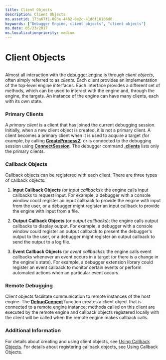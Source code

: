 ```yaml
---
title: Client Objects
description: Client Objects
ms.assetid: 173a67f1-093e-4462-8e2c-41d0f10106d0
keywords: ["Debugger Engine, client objects", "client objects"]
ms.date: 05/23/2017
ms.localizationpriority: medium
---
```


# Client Objects


## <span id="client-objects"></span><span id="CLIENT_OBJECTS"></span>


Almost all interaction with the [debugger engine](introduction.md#debugger-engine) is through *client objects*, often simply referred to as *clients*. Each client provides an implementation of the top-level engine interfaces. Each interface provides a different set of methods, which can be used to interact with the engine and, through the engine, the targets. An instance of the engine can have many clients, each with its own state.

### <span id="primary-clients"></span><span id="PRIMARY_CLIENTS"></span>Primary Clients

A *primary client* is a client that has joined the current debugging session. Initially, when a new client object is created, it is not a primary client. A client becomes a primary client when it is used to acquire a target (for example, by calling [**CreateProcess2**](https://docs.microsoft.com/windows-hardware/drivers/ddi/dbgeng/nf-dbgeng-idebugclient5-createprocess2)) or is connected to the debugging session using [**ConnectSession**](https://docs.microsoft.com/windows-hardware/drivers/ddi/dbgeng/nf-dbgeng-idebugclient5-connectsession). The debugger command [**.clients**](-clients--list-debugging-clients-.md) lists only the primary clients.

### <span id="callback-objects"></span><span id="CALLBACK_OBJECTS"></span>Callback Objects

Callback objects can be registered with each client. There are three types of callback objects:

1.  **Input Callback Objects** (or *input callbacks*): the engine calls input callbacks to request input. For example, a debugger with a console window could register an input callback to provide the engine with input from the user, or a debugger might register an input callback to provide the engine with input from a file.

2.  **Output Callback Objects** (or *output callbacks*): the engine calls output callbacks to display output. For example, a debugger with a console window could register an output callback to present the debugger's output to the user, or a debugger might register an output callback to send the output to a log file.

3.  **Event Callback Objects** (or *event callbacks*): the engine calls event callbacks whenever an event occurs in a target (or there is a change in the engine's state). For example, a debugger extension library could register an event callback to monitor certain events or perform automated actions when an particular event occurs.

### <span id="remote-debugging"></span><span id="REMOTE_DEBUGGING"></span>Remote Debugging

Client objects facilitate communication to remote instances of the host engine. The [**DebugConnect**](https://docs.microsoft.com/windows-hardware/drivers/ddi/dbgeng/nf-dbgeng-debugconnect) function creates a client object that is connected to a remote engine instance; methods called on this client are executed by the remote engine and callback objects registered locally with the client will be called when the remote engine makes callback calls.

### <span id="additional-information"></span><span id="ADDITIONAL_INFORMATION"></span>Additional Information

For details about creating and using client objects, see [Using Callback Objects](using-callback-objects.md). For details about registering callback objects, see Using Callback Objects.

 

 





